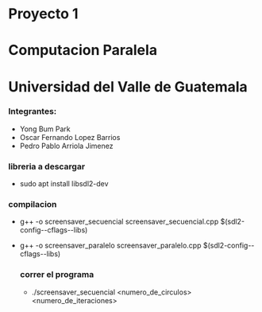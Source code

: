 # Proyecto 1 
# Computacion Paralela
# Universidad del Valle de Guatemala

### Integrantes:
- Yong Bum Park
- Oscar Fernando Lopez Barrios
- Pedro Pablo Arriola Jimenez

### libreria a descargar
- sudo apt install libsdl2-dev
### compilacion
- g++ -o screensaver_secuencial screensaver_secuencial.cpp $(sdl2-config--cflags--libs)
- g++ -o screensaver_paralelo screensaver_paralelo.cpp $(sdl2-config--cflags--libs)

  ### correr el programa
  - ./screensaver_secuencial <numero_de_circulos> <numero_de_iteraciones>
